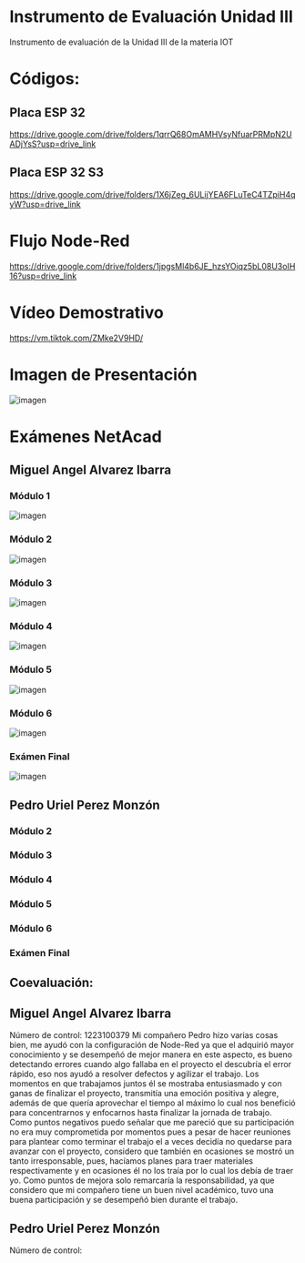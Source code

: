 # Instrumento de Evaluación Unidad III
Instrumento de evaluación de la Unidad III de la materia IOT 

# Códigos:
## Placa ESP 32
https://drive.google.com/drive/folders/1qrrQ68OmAMHVsyNfuarPRMpN2UADjYsS?usp=drive_link

## Placa ESP 32 S3
https://drive.google.com/drive/folders/1X6jZeg_6ULijYEA6FLuTeC4TZpiH4qyW?usp=drive_link

# Flujo Node-Red
https://drive.google.com/drive/folders/1jpgsMl4b6JE_hzsYOiqz5bL08U3oIH16?usp=drive_link

# Vídeo Demostrativo
https://vm.tiktok.com/ZMke2V9HD/

# Imagen de Presentación
![imagen](https://github.com/user-attachments/assets/90f2602a-c910-4d4a-bf66-2563565a6956)

# Exámenes NetAcad
## Miguel Angel Alvarez Ibarra
### Módulo 1
![imagen](https://github.com/user-attachments/assets/0fbc6b31-2c83-4889-be0c-e50c07a27a4f)
### Módulo 2
![imagen](https://github.com/user-attachments/assets/db0cc6fc-c4f8-4601-a7a7-56605a597912)
### Módulo 3
![imagen](https://github.com/user-attachments/assets/96b702b7-dadb-46cc-bf3c-87dfdbfbdf3b)
### Módulo 4
![imagen](https://github.com/user-attachments/assets/25e5739d-2981-4a84-af53-1bd44395d257)
### Módulo 5
![imagen](https://github.com/user-attachments/assets/5c5097b5-c3bb-4df5-8deb-83523f7ebc2b)
### Módulo 6
![imagen](https://github.com/user-attachments/assets/2a8a1de3-e7c2-4bf7-b506-8b4142e9db89)
### Exámen Final
![imagen](https://github.com/user-attachments/assets/c3ecff4d-5297-4092-b7b2-0ca495b04898)


## Pedro Uriel Perez Monzón
### Módulo 2
### Módulo 3
### Módulo 4
### Módulo 5
### Módulo 6
### Exámen Final


## Coevaluación:
## Miguel Angel Alvarez Ibarra
Número de control: 1223100379
Mi compañero Pedro hizo varias cosas bien, me ayudó con la configuración de Node-Red ya que el adquirió mayor conocimiento y se desempeñó de mejor manera en este aspecto, es bueno detectando errores cuando algo fallaba en el proyecto el descubría el error rápido, eso nos ayudó a resolver defectos y agilizar el trabajo. Los momentos en que trabajamos juntos él se mostraba entusiasmado y con ganas de finalizar el proyecto, transmitía una emoción positiva y alegre, además de que quería aprovechar el tiempo al máximo lo cual nos benefició para concentrarnos y enfocarnos hasta finalizar la jornada de trabajo.
Como puntos negativos puedo señalar que me pareció que su participación no era muy comprometida por momentos pues a pesar de hacer reuniones para plantear como terminar el trabajo el a veces decidía no quedarse para avanzar con el proyecto, considero que también en ocasiones se mostró un tanto irresponsable, pues, hacíamos planes para traer materiales respectivamente y en ocasiones él no los traía por lo cual los debía de traer yo.
Como puntos de mejora solo remarcaría la responsabilidad, ya que considero que mi compañero tiene un buen nivel académico, tuvo una buena participación y se desempeñó bien durante el trabajo.

## Pedro Uriel Perez Monzón
Número de control: 
